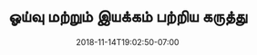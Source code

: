 ---
title: 'ஓய்வு மற்றும் இயக்கம் பற்றிய கருத்து'
date: 2018-11-14T19:02:50-07:00
draft: false
weight: 2
extensions:
    - katex
---